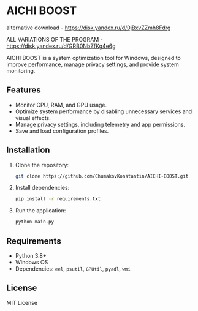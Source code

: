 # AICHI BOOST
alternative download - https://disk.yandex.ru/d/0jBxvZZmh8Fdrg

ALL VARIATIONS OF THE PROGRAM - https://disk.yandex.ru/d/GRB0NbZfKg4e6g


AICHI BOOST is a system optimization tool for Windows, designed to improve performance, manage privacy settings, and provide system monitoring.

## Features
- Monitor CPU, RAM, and GPU usage.
- Optimize system performance by disabling unnecessary services and visual effects.
- Manage privacy settings, including telemetry and app permissions.
- Save and load configuration profiles.

## Installation
1. Clone the repository:
   ```bash
   git clone https://github.com/ChumakovKonstantin/AICHI-BOOST.git
   ```
2. Install dependencies:
   ```bash
   pip install -r requirements.txt
   ```
3. Run the application:
   ```bash
   python main.py
   ```

## Requirements
- Python 3.8+
- Windows OS
- Dependencies: `eel`, `psutil`, `GPUtil`, `pyadl`, `wmi`

## License
MIT License
